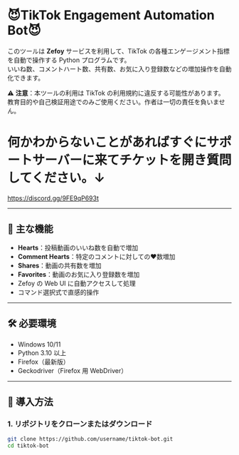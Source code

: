 # 😈TikTok Engagement Automation Bot😈

このツールは **Zefoy** サービスを利用して、TikTok の各種エンゲージメント指標を自動で操作する Python プログラムです。  
いいね数、コメントハート数、共有数、お気に入り登録数などの増加操作を自動化できます。

⚠️ **注意**：本ツールの利用は TikTok の利用規約に違反する可能性があります。  
教育目的や自己検証用途でのみご使用ください。作者は一切の責任を負いません。

# 何かわからないことがあればすぐにサポートサーバーに来てチケットを開き質問してください。↓
https://discord.gg/9FE9qP693t

---

## 📌 主な機能
- **Hearts**：投稿動画のいいね数を自動で増加
- **Comment Hearts**：特定のコメントに対しての♥数増加
- **Shares**：動画の共有数を増加
- **Favorites**：動画のお気に入り登録数を増加
- Zefoy の Web UI に自動アクセスして処理
- コマンド選択式で直感的操作

---

## 🛠 必要環境
- Windows 10/11
- Python 3.10 以上
- Firefox（最新版）
- Geckodriver（Firefox 用 WebDriver）

---

## 🚀 導入方法

### 1. リポジトリをクローンまたはダウンロード
```bash
git clone https://github.com/username/tiktok-bot.git
cd tiktok-bot

